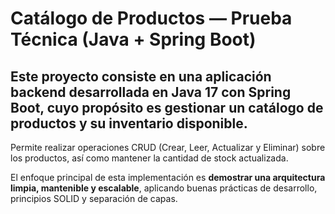 # Catálogo de Productos — Prueba Técnica (Java + Spring Boot)

## Este proyecto consiste en una **aplicación backend desarrollada en Java 17 con Spring Boot**, cuyo propósito es **gestionar un catálogo de productos y su inventario disponible**.  
Permite realizar operaciones CRUD (Crear, Leer, Actualizar y Eliminar) sobre los productos, así como mantener la cantidad de stock actualizada.

El enfoque principal de esta implementación es **demostrar una arquitectura limpia, mantenible y escalable**, aplicando buenas prácticas de desarrollo, principios SOLID y separación de capas.
